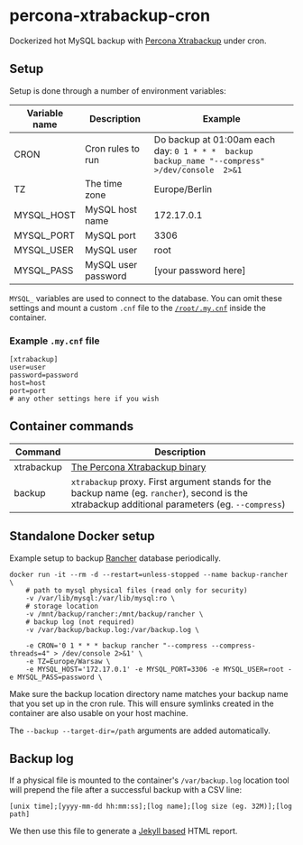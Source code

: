 # percona-xtrabackup-cron

Dockerized hot MySQL backup with [Percona Xtrabackup](https://www.percona.com/software/mysql-database/percona-xtrabackup) under cron.

## Setup

Setup is done through a number of environment variables:

| **Variable name** | **Description**     | **Example**                                                                                     |
|-------------------|---------------------|-------------------------------------------------------------------------------------------------|
| CRON              | Cron rules to run   | Do backup at 01:00am each day: `0 1 * * *  backup backup_name "--compress" >/dev/console  2>&1` |
| TZ                | The time zone       | Europe/Berlin                                                                                   |
| MYSQL_HOST        | MySQL host name     | 172.17.0.1                                                                                      |
| MYSQL_PORT        | MySQL port          | 3306                                                                                            |
| MYSQL_USER        | MySQL user          | root                                                                                            |
| MYSQL_PASS        | MySQL user password | [your password here]                                                                            |

`MYSQL_` variables are used to connect to the database. You can omit these settings and mount a custom `.cnf` file to the
[`/root/.my.cnf`](https://github.com/mikemix/percona-xtrabackup-cron#example-mycnf-file) inside the container.

### Example `.my.cnf` file

    [xtrabackup]
    user=user
    password=password
    host=host
    port=port
    # any other settings here if you wish

## Container commands

| **Command**  | **Description**                                                                                                                                  |
|--------------|--------------------------------------------------------------------------------------------------------------------------------------------------|
| xtrabackup   | [The Percona Xtrabackup binary](https://www.percona.com/software/mysql-database/percona-xtrabackup)                                              |
| backup       | `xtrabackup` proxy. First argument stands for the backup name (eg. `rancher`), second is the xtrabackup additional parameters (eg. `--compress`) |

## Standalone Docker setup

Example setup to backup [Rancher](https://rancher.com/) database periodically.

    docker run -it --rm -d --restart=unless-stopped --name backup-rancher \
        # path to mysql physical files (read only for security)
        -v /var/lib/mysql:/var/lib/mysql:ro \
        # storage location
        -v /mnt/backup/rancher:/mnt/backup/rancher \
        # backup log (not required)
        -v /var/backup/backup.log:/var/backup.log \

        -e CRON='0 1 * * * backup rancher "--compress --compress-threads=4" > /dev/console 2>&1' \
        -e TZ=Europe/Warsaw \
        -e MYSQL_HOST='172.17.0.1' -e MYSQL_PORT=3306 -e MYSQL_USER=root -e MYSQL_PASS=password \

Make sure the backup location directory name matches your backup name that you set up in the cron rule. 
This will ensure symlinks created in the container are also usable on your host machine.

The `--backup --target-dir=/path` arguments are added automatically.

## Backup log

If a physical file is mounted to the container's `/var/backup.log` location tool will prepend the file
after a successful backup with a CSV line:

    [unix time];[yyyy-mm-dd hh:mm:ss];[log name];[log size (eg. 32M)];[log path]

We then use this file to generate a [Jekyll based](https://jekyllrb.com/) HTML report.

